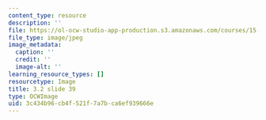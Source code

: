 ```yaml
---
content_type: resource
description: ''
file: https://ol-ocw-studio-app-production.s3.amazonaws.com/courses/15-s21-nuts-and-bolts-of-business-plans-january-iap-2014/3c434b96cb4f521f7a7bca6ef939666e_Slide39.JPG
file_type: image/jpeg
image_metadata:
  caption: ''
  credit: ''
  image-alt: ''
learning_resource_types: []
resourcetype: Image
title: 3.2 slide 39
type: OCWImage
uid: 3c434b96-cb4f-521f-7a7b-ca6ef939666e
---
```

